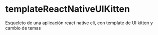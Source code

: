 # templateReactNativeUIKitten
Esqueleto de una aplicación react native cli, con template de UI kitten y cambio de temas 
